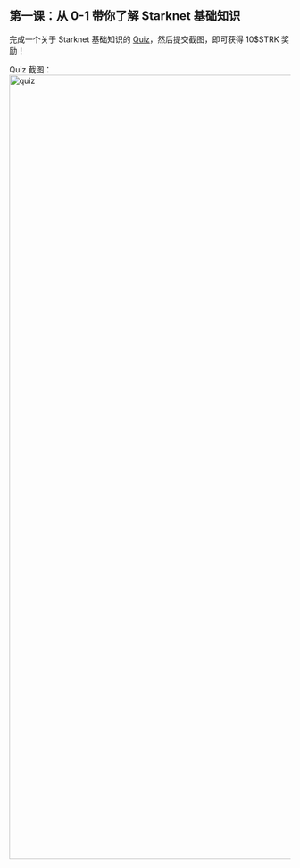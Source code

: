 ## 第一课：从 0-1 带你了解 Starknet 基础知识

完成一个关于 Starknet 基础知识的 [Quiz](https://openbuild.xyz/quiz/2025041601)，然后提交截图，即可获得 10\$STRK 奖励！

Quiz 截图：<img width="1404" alt="quiz" src="https://github.com/user-attachments/assets/a9fb8c8a-1cbf-425d-8b86-eae87868d4a0" />






